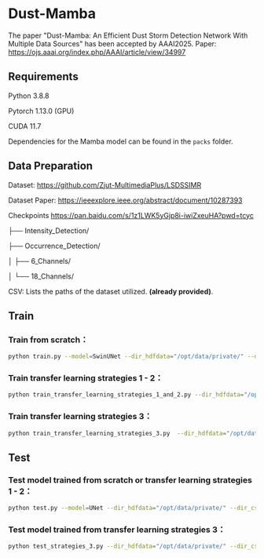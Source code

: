 # Dust-Mamba
The paper "Dust-Mamba: An Efficient Dust Storm Detection Network With Multiple Data Sources" has been accepted by AAAI2025.
Paper: https://ojs.aaai.org/index.php/AAAI/article/view/34997

## Requirements

Python 3.8.8

Pytorch 1.13.0 (GPU)

CUDA 11.7

Dependencies for the Mamba model can be found in the `packs` folder.

## Data Preparation

Dataset: https://github.com/Zjut-MultimediaPlus/LSDSSIMR 

Dataset Paper:  https://ieeexplore.ieee.org/abstract/document/10287393

Checkpoints https://pan.baidu.com/s/1z1LWK5yGjp8i-iwiZxeuHA?pwd=tcyc 

├── Intensity_Detection/ 

├── Occurrence_Detection/ 

│   ├── 6_Channels/ 

│   └── 18_Channels/ 

CSV: Lists the paths of the dataset utilized. **(already provided)**.

## Train


### Train from scratch：
```bash
python train.py --model=SwinUNet --dir_hdfdata="/opt/data/private/" --dir_csv="/opt/data/private/"  --cfg=detect_cfg.yml --save=tmp_dustdetect
```


### Train transfer learning strategies 1 - 2：
```bash
python train_transfer_learning_strategies_1_and_2.py --dir_hdfdata="/opt/data/private/" --dir_csv="/opt/data/private/" --dir_pretrained_model="/root/my_model/checkpoint/Occurrence_Detection/18 Channels/Dust-Mamba.pth" --train_all_params=True --cfg=detect_cfg.yml --save=tmp_dustdetect
```


### Train transfer learning strategies 3：
```bash
python train_transfer_learning_strategies_3.py  --dir_hdfdata="/opt/data/private/" --dir_csv="/opt/data/private/"  --cfg=detect_cfg.yml --save=tmp_dustdetect
```

## Test

### Test model trained from scratch or transfer learning strategies 1 - 2：
```bash
python test.py --model=UNet --dir_hdfdata="/opt/data/private/" --dir_csv="/opt/data/private/" --dir_checkpoint="/root/my_model/checkpoint/Intensity_Detection/Dust-Mamba_train_from_scratch.pth" --cfg=detect_cfg.yml --save=tmp_dustdetect
```


### Test model trained from transfer learning strategies 3：
```bash
python test_strategies_3.py --dir_hdfdata="/opt/data/private/" --dir_csv="/opt/data/private/" --dir_checkpoint="/root/my_model/checkpoint/Intensity_Detection/Dust-Mamba_joint_training.pth" --cfg=detect_cfg.yml --save=tmp_dustdetect
```
